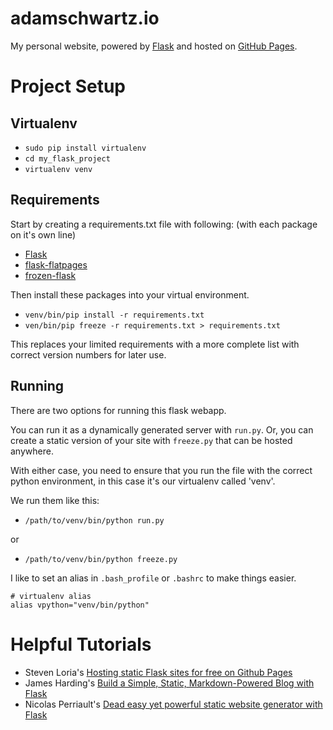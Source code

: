 adamschwartz.io
===============

My personal website, powered by [Flask](http://flask.pocoo.org/) and hosted on [GitHub Pages](https://pages.github.com/).

# Project Setup

## Virtualenv
* `sudo pip install virtualenv`
* `cd my_flask_project`
* `virtualenv venv`    

## Requirements
Start by creating a requirements.txt file with following: (with each package on it's own line)

* [Flask](http://flask.pocoo.org/)
* [flask-flatpages](http://pythonhosted.org/Flask-FlatPages/)
* [frozen-flask](https://pythonhosted.org/Frozen-Flask/)   

Then install these packages into your virtual environment.

* `venv/bin/pip install -r requirements.txt`
* `ven/bin/pip freeze -r requirements.txt > requirements.txt`

This replaces your limited requirements with a more complete 
list with correct version numbers for later use.

## Running
There are two options for running this flask webapp.

You can run it as a dynamically generated server with `run.py`. Or, you can create a static version of your site with `freeze.py` that can be hosted anywhere.

With either case, you need to ensure that you run the file with the correct python environment, in this case it's our virtualenv called 'venv'. 

We run them like this:

*  `/path/to/venv/bin/python run.py`

or

* `/path/to/venv/bin/python freeze.py`

I like to set an alias in `.bash_profile` or `.bashrc` to make things easier.

    # virtualenv alias
    alias vpython="venv/bin/python"
    
# Helpful Tutorials
- Steven Loria's [Hosting static Flask sites for free on Github Pages](http://stevenloria.com/hosting-static-flask-sites-for-free-on-github-pages/)
- James Harding's [Build a Simple, Static, Markdown-Powered Blog with Flask](http://www.jamesharding.ca/posts/simple-static-markdown-blog-in-flask/)
- Nicolas Perriault's [Dead easy yet powerful static website generator with Flask](https://nicolas.perriault.net/code/2012/dead-easy-yet-powerful-static-website-generator-with-flask/)



